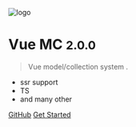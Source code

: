 ![logo](https://upload.wikimedia.org/wikipedia/commons/thumb/9/95/Vue.js_Logo_2.svg/555px-Vue.js_Logo_2.svg.png)

# Vue MC <small>2.0.0</small>

> Vue model/collection system .

* ssr support
* TS
* and many other

[GitHub](https://github.com/BlackWolf94/VueMC)
[Get Started](#)
